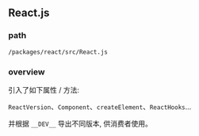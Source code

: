 ## React.js

### path

`/packages/react/src/React.js`

### overview

引入了如下属性 / 方法:

`ReactVersion`、`Component`、`createElement`、`ReactHooks`...

并根据 `__DEV__` 导出不同版本, 供消费者使用。

